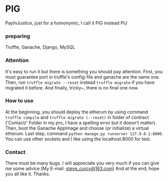 # PIG
  PayInJustice, just for a homonymic, I call it PIG instead PIJ
### preparing
  Truffle, Ganache, Django, MySQL
### Attention
  It's easy to run it but there is something you should pay attention. First, you must guarantee port in truffle's config-file and ganache are the same one. Then, run `truffle migrate --reset` instead `truffle migrate` if you have migrated it before. And finally, tricky~, there is no final one now.
### How to use
  At the beginning, you should deploy the etherum by using command `truffle compile` and `truffle migrate (--reset)` in folder of contract ('Contact/' Folder in my pro, I have a spelling error but it doesn't matter). Then, boot the Ganache AppImage and choose (or initialize) a virtual etherum. Last step, command `python manage.py runserver 127.0.0.1:8000`. You can use other sockets and I like using the localhost:8000 for test.
### Contact
  There must be many bugs. I will appreciate you very much if you can give me some advice.(My E-mail: steve_curcy@163.com) And at the end, hope you all like it. Thanks.
